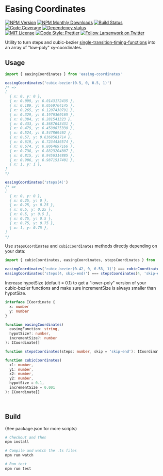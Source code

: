 # Easing Coordinates

[![NPM Version][npm-img]][npm]
[![NPM Monthly Downloads][dm-img]][npm]
[![Build Status][ci-img]][ci]
[![Code Coverage][cvg-img]][cvg]
[![Dependency status][dpd-img]][dpd]
<br>
[![MIT License][mit-img]][mit]
[![Code Style: Prettier][prt-img]][prt]
[![Follow Larsenwork on Twitter][twt-img]][twt]

Utility to turn steps and cubic-bezier
[single-transition-timing-functions](https://developer.mozilla.org/en-US/docs/Web/CSS/single-transition-timing-function)
into an array of "low-poly" xy-coordinates.

## Usage

```js
import { easingCoordinates } from 'easing-coordinates'

easingCoordinates('cubic-bezier(0.5, 0, 0.5, 1)')
/* =>
[
  { x: 0, y: 0 },
  { x: 0.099, y: 0.0143172435 },
  { x: 0.189, y: 0.0569704145 },
  { x: 0.265, y: 0.1207430791 },
  { x: 0.329, y: 0.1976360165 },
  { x: 0.384, y: 0.281541323 },
  { x: 0.433, y: 0.3687643431 },
  { x: 0.479, y: 0.4580875338 },
  { x: 0.524, y: 0.547869462 },
  { x: 0.57, y: 0.6368561714 },
  { x: 0.619, y: 0.7234436574 },
  { x: 0.674, y: 0.8064697166 },
  { x: 0.738, y: 0.8823204807 },
  { x: 0.815, y: 0.9456314885 },
  { x: 0.906, y: 0.9871537401 },
  { x: 1, y: 1 },
]
*/

easingCoordinates('steps(4)')
/* =>
[
  { x: 0, y: 0 },
  { x: 0.25, y: 0 },
  { x: 0.25, y: 0.25 },
  { x: 0.5, y: 0.25 },
  { x: 0.5, y: 0.5 },
  { x: 0.75, y: 0.5 },
  { x: 0.75, y: 0.75 },
  { x: 1, y: 0.75 },
]
*/
```

Use `stepsCoordinates` and `cubicCoordinates` methods directly depending on your
data:

```js
import { cubicCoordinates, easingCoordinates, stepsCoordinates } from 'easing-coordinates'

easingCoordinates('cubic-bezier(0.42, 0, 0.58, 1)') === cubicCoordinates(0.42, 0, 0.58, 1)
easingCoordinates('steps(4, skip-end)') === stepsCoordinates(4, 'skip-end')
```

Increase hypotSize (default = 0.1) to get a "lower-poly" version of your cubic-bezier
functions and make sure incrementSize is always smaller than hypotSize.

```ts
interface ICoordinate {
  x: number
  y: number
}

function easingCoordinates(
  easingFunction: string,
  hypotSize?: number,
  incrementSize?: number
): ICoordinate[]

function stepsCoordinates(steps: number, skip = 'skip-end'): ICoordinate[]

function cubicCoordinates(
  x1: number,
  y1: number,
  x2: number,
  y2: number,
  hypotSize = 0.1,
  incrementSize = 0.001
): ICoordinate[]
```

<br>

## Build

(See package.json for more scripts)

```bash
# Checkout and then
npm install

# Compile and watch the .ts files
npm run watch

# Run test
npm run test
```

[npm-img]: https://img.shields.io/npm/v/easing-coordinates.svg?longCache=true&style=flat-square
[npm]: https://www.npmjs.com/package/easing-coordinates
[dm-img]: https://img.shields.io/npm/dm/easing-coordinates.svg?longCache=true&style=flat-square
[ci-img]: https://img.shields.io/travis/larsenwork/easing-coordinates.svg?branch=master&longCache=true&style=flat-square
[ci]: https://travis-ci.org/larsenwork/easing-coordinates
[cvg-img]: https://img.shields.io/coveralls/larsenwork/easing-coordinates.svg?longCache=true&style=flat-square
[cvg]: https://coveralls.io/github/larsenwork/easing-coordinates
[dpd-img]: https://img.shields.io/david/larsenwork/easing-coordinates.svg?longCache=true&style=flat-square
[dpd]: https://david-dm.org/larsenwork/easing-coordinates
[mit-img]: https://img.shields.io/github/license/larsenwork/easing-coordinates.svg?longCache=true&style=flat-square
[mit]: https://github.com/larsenwork/easing-coordinates/blob/master/LICENSE
[twt-img]: https://img.shields.io/twitter/follow/larsenwork.svg?label=follow+larsenwork&longCache=true&style=flat-square
[twt]: https://twitter.com/larsenwork
[prt-img]: https://img.shields.io/badge/code_style-prettier-ff69b4.svg?longCache=true&style=flat-square
[prt]: https://github.com/prettier/prettier
